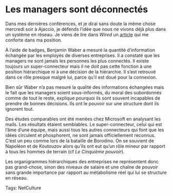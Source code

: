 # Les managers sont déconnectés

Dans mes dernières conférences, et je dirai sans doute la même chose mercredi soir à Ajaccio, je défends l’idée que nous ne vivons déjà plus dans un système en réseau. Je viens de lire dans *Wired* un [article](http://www.wired.com/techbiz/people/magazine/16-08/st_thompson) qui me conforte dans ma position.<span id="more-3291"></span>

À l’aide de badges, Benjamin Waber a mesuré la quantité d’information échangée par les employés de diverses entreprises. Il a constaté que les managers ne sont jamais les personnes les plus connectés. Il existe toujours un super-connecteur mais il ne doit pas cette fonction à une position hiérarchique ni à une décision de la hiérarchie. Il s’est retrouvé dans ce rôle presque malgré lui, parce qu’il est doué pour la connexion.

Bien sûr Waber n’a pas mesuré la qualité des informations échangées mais le fait que les managers soient sous-informés, du moral des subordonnés comme de tout le reste, explique pourquoi ils sont souvent incapables de prendre de bonnes décisions. Ils ont le pouvoir sur une structure dont ils ignorent tout.

Des études comparables ont été menées chez Microsoft en analysant les mails. Les résultats étaient semblables. Le super-connecteur, celui qui est l’âme d’une équipe, mais aussi tous les autres connecteurs qui font que les idées circulent et phosphorent, ne sont jamais officiellement reconnus. C’est un peu comme lors de la bataille de Borodino. On se souvient de Napoléon et de Koutouzov alors qu’ils ont eut qu’un rôle mineur par rapport à tous les hommes de terrain (cf *Le Cinquième pouvoir*).

Les organigrammes hiérarchiques des entreprises ne représentent donc pas grand-chose, sinon des niveaux de salaire et une chaîne de pouvoir sans grande importance par rapport au métabolisme réel qui lui se structure en réseau.

Tags: NetCulture